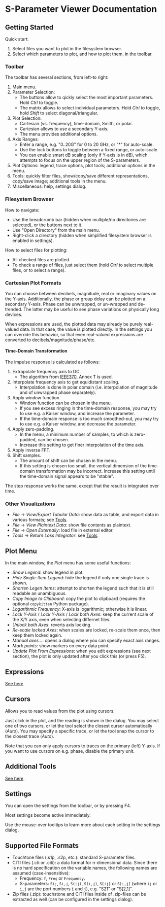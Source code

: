 S-Parameter Viewer Documentation
================================


Getting Started
---------------

Quick start:
1. Select files you want to plot in the filesystem browser.
2. Select which parameters to plot, and how to plot them, in the toolbar.

### Toolbar

The toolbar has several sections, from left-to right:
1. Main menu.
2. Parameter Selection:
    - The buttons allow to qickly select the most important parameters. Hold *Ctrl* to toggle.
    - The matrix allows to select individual parameters. Hold *Ctrl* to toggle, hold *Shift* to select diagonal/triangular.
3. Plot Selection:
    - Cartesian (vs. frequency), time-domain, Smith, or polar.
    - Cartesian allows to use a secondary Y-axis.
    - The menu provides additional options.
4. Axis Ranges:
    - Enter a range, e.g. "0..20G" for 0 to 20 GHz, or "*" for auto-scale.
    - Use the lock buttons to toggle between a fixed range, or auto-scale.
    - You can enable smart dB scaling (only if Y-axis is in dB), which attempts to focus on the upper region of the S-parameters.
5. Plot Options: legend, trace options, plot tools; additional options in the menu.
6. Tools: quickly filter files, show/copy/save different representations, copy/save image; additional tools in the menu.
7. Miscellaneous: help, settings dialog.

### Filesystem Browser

How to navigate:
- Use the breadcrumb bar (hidden when multiple/no directories are selected), or the buttons next to it.
- Use "Open Directory" from the main menu.
- Right-click a directory (hidden when simplified filesystem browser is enabled in settings).

How to select files for plotting:
- All checked files are plotted.
- To check a range of files, just select them (hold *Ctrl* to select multiple files, or to select a range).

### Cartesian Plot Formats

You can choose between decibels, magnitude, real or imaginary values on the Y-axis. Additionally, the phase or group delay can be plotted on a secondary Y-axis. Phase can be unwrapped, or un-wrapped and de-trended. The latter may be useful to see phase variations on physically long devices.

When expressions are used, the plotted data may already be purely real-valued data. In that case, the value is plotted directly. In the settings you can override this behavior, so that even real-valued expressions are converted to decibels/magnitude/phase/etc.

#### Time-Domain Transformation

The impulse response is calculated as follows:
1. Extrapolate frequency axis to DC.
    - The algorithm from [IEEE370](https://standards.ieee.org/ieee/370/6165/), Annex T is used.
2. Interpolate frequency axis to get equidistant scaling.
    - Interpolation is done in polar domain (i.e. interpolation of magnitude and of unwrapped phase separately).
3. Apply window function.
    - Window function can be chosen in the menu.
    - If you see excess ringing in the time-domain response, you may try to use e.g. a Kaiser window, and increase the parameter.
    - If the time-domain response is too much smoothed-out, you may try to use e.g. a Kaiser window, and decrease the parameter.
4. Apply zero-padding.
    - In the menu, a minimum number of samples, to which is zero-padded, can be chosen.
    - Increase this setting to get finer interpolation of the time axis.
5. Apply inverse FFT.
6. Shift samples.
    - The amount of shift can be chosen in the menu.
    - If this setting is chosen too small, the vertical dimension of the time-domain transformation may be incorrect. Increase this setting until the time-domain signal appears to be "stable".

The step response works the same, except that the result is integrated over time.

### Other Visualizations

- *File* → *View/Export Tabular Data*: show data as table, and export data in various formats; see [Tools](tools.md).
- *File* → *View Plaintext Data*: show file contents as plaintext.
- *File* → *Open Externally*: load file in external editor.
- *Tools* → *Return Loss Integrator*: see [Tools](tools.md).

Plot Menu
---------

In the main window, the *Plot* menu has some useful functions:
- *Show Legend*: show legend in plot.
- *Hide Single-Item Legend*: hide the legend if only one single trace is shown.
- *Shorten Legen Items*: attempt to shorten the legend such that it is still readable an unambiguous.
- *Copy Image to Clipboard*: copy the plot to clipboard (requires the optional `copykitten` Python package).
- *Logarithmic Frequency*: X-axis is logarithmic; otherwise it is linear.
- *Lock Y-Axis* / *Lock Y-Axis* / *Lock both Axes*: keep the current scale of the X/Y axis, even when selecting differnet files.
- *Unlock both Axes*: reverts axis locking.
- *Re-scale locked Axes*: when scales are locked, re-scale them once, then keep them locked again.
- *Manual axes...*: opens a dialog where you can specify exact axis ranges.
- *Mark points*: show markers on every data point.
- *Update Plot From Expressions*: when you edit expressions (see next section), the plot is only updated after you click this (or press F5).

Expressions
-----------

[See here](expressions.md).


Cursors
-------

Allows you to read values from the plot using cursors.

Just click in the plot, and the reading is shown in the dialog. You may select one of two cursors, or let the tool select the closest cursor automatically (*Auto*). You may specify a specific trace, or let the tool snap the cursor to the closest trace (*Auto*).

Note that you can only apply cursors to traces on the primary (left) Y-axis. If you want to use cursors on e.g. phase, disable the primary unit.

Additional Tools
----------------

[See here](tools.md).

Settings
--------

You can open the settings from the toolbar, or by pressing F4.

Most settings become active immediately.

Use the mouse-over tooltips to learn more about each setting in the settings dialog.

Supported File Formats
----------------------

- Touchtone files (.s1p, .s2p, etc.): standard S-parameter files.
- CITI files (.cti or .citi): a data format for n-dimensional data. Since there is no hard specification on the variable names, the following names are assumed (case-insensitive):
    - Frequency: `f`, `Freq` or `Frequency`.
    - S-parameters: `Sij`, `Si,j`, `S(ij)`, `S(i,j)`, `S[ij]` or `S[i,j]` (where `ij` or `i,j` are the port numbers `i` and `j`), e.g. "S21" or "S[2,1]".
- Zip files (.zip): touchstone and CITI files inside of .zip-files can be extracted as well (can be configured in the settings dialog).
